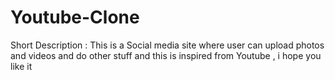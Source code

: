 # Youtube-Clone
Short Description :  This is a Social media site where user can upload photos and videos and do other stuff and this is inspired from Youtube  , i hope you like it 
